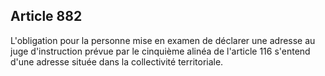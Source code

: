 Article 882
----
L'obligation pour la personne mise en examen de déclarer une adresse au juge
d'instruction prévue par le cinquième alinéa de l'article 116 s'entend d'une
adresse située dans la collectivité territoriale.
